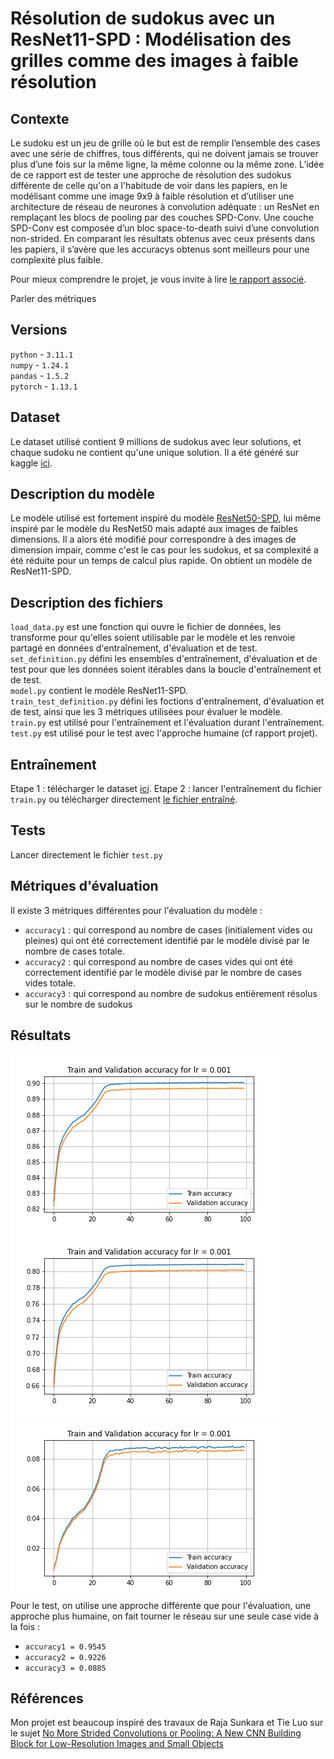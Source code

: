 # Résolution de sudokus avec un ResNet11-SPD : Modélisation des grilles comme des images à faible résolution

## Contexte
Le sudoku est un jeu de grille où le but est de remplir l’ensemble des cases avec une série de chiffres, tous différents, qui ne doivent jamais se trouver plus d’une
fois sur la même ligne, la même colonne ou la même zone. L’idée de ce rapport est de tester une approche de résolution des sudokus différente de celle qu'on a l'habitude de voir dans les papiers, en le modélisant comme une image 9x9 à faible résolution et d’utiliser une architecture de réseau de neurones à convolution adéquate :
un ResNet en remplaçant les blocs de pooling par des couches SPD-Conv. Une couche SPD-Conv est composée d’un bloc space-to-death suivi d’une convolution non-strided. En comparant les résultats obtenus avec ceux présents dans les papiers, il s’avère que les accuracys obtenus sont meilleurs pour une complexité plus faible.

Pour mieux comprendre le projet, je vous invite à lire [le rapport associé](\ResNet11-SPD_sudoku_solver.pdf).

Parler des métriques

## Versions 
`python` - `3.11.1` \
`numpy` - `1.24.1` \
`pandas` - `1.5.2` \
`pytorch` - `1.13.1` 

## Dataset
Le dataset utilisé contient 9 millions de sudokus avec leur solutions, et chaque sudoku ne contient qu'une unique solution. Il a été généré sur kaggle [ici](https://www.kaggle.com/datasets/rohanrao/sudoku).

## Description du modèle 
Le modèle utilisé est fortement inspiré du modèle [ResNet50-SPD](https://github.com/LabSAINT/SPD-Conv), lui même inspiré par le modèle du ResNet50 mais adapté aux images de faibles dimensions. Il a alors été modifié pour correspondre à des images de dimension impair, comme c'est le cas pour les sudokus, et sa complexité a été réduite pour un temps de calcul plus rapide. On obtient un modèle de ResNet11-SPD. 

## Description des fichiers
`load_data.py` est une fonction qui ouvre le fichier de données, les transforme pour qu'elles soient utilisable par le modèle et les renvoie partagé en données d'entraînement, d'évaluation et de test. \
`set_definition.py` défini les ensembles d'entraînement, d'évaluation et de test pour que les données soient itérables dans la boucle d'entraînement et de test. \
`model.py` contient le modèle ResNet11-SPD. \
`train_test_definition.py` défini les foctions d'entraînement, d'évaluation et de test, ainsi que les 3 métriques utilisées pour évaluer le modèle. \
`train.py` est utilisé pour l'entraînement et l'évaluation durant l'entraînement. \
`test.py` est utilisé pour le test avec l'approche humaine (cf rapport projet). 

## Entraînement 
Etape 1 : télécharger le dataset [ici](https://www.kaggle.com/datasets/rohanrao/sudoku).
Etape 2 : lancer l'entraînement du fichier `train.py` ou télécharger directement [le fichier entraîné](https://www.dropbox.com/scl/fo/y6xfwpa7zgkjrb5xgejnd/h?dl=0&rlkey=nosi1f0r57hbp09vjb86oopqr).

## Tests
Lancer directement le fichier `test.py`

## Métriques d'évaluation
Il existe 3 métriques différentes pour l'évaluation du modèle : 
- `accuracy1` : qui correspond au nombre de cases (initialement vides ou pleines) qui ont été correctement identifié par le modèle divisé par le nombre de cases totale. 
- `accuracy2` : qui correspond au nombre de cases vides qui ont été correctement identifié par le modèle divisé par le nombre de cases vides totale. 
- `accuracy3` : qui correspond au nombre de sudokus entièrement résolus sur le nombre de sudokus 

## Résultats
![accuracy1](\accuracy1_sudoku_9m.png) \
![accuracy2](\accuracy2_sudoku_9m.png) \
![accuracy3](\accuracy3_sudoku_9m.png) \
Pour le test, on utilise une approche différente que pour l'évaluation, une approche plus humaine, on fait tourner le réseau sur une seule case vide à la fois : 
- `accuracy1 = 0.9545` 
- `accuracy2 = 0.9226` 
- `accuracy3 = 0.0885`

## Références 
Mon projet est beaucoup inspiré des travaux de Raja Sunkara et Tie Luo sur le sujet [No More Strided Convolutions or Pooling: A New CNN Building Block for Low-Resolution Images and Small Objects](https://arxiv.org/pdf/2208.03641v1.pdf)

 
